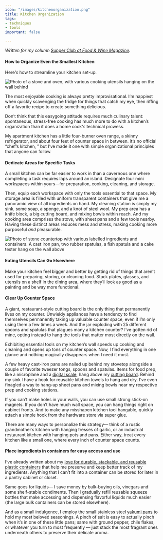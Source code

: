 ```yaml
---
icon: "/images/kitchenorganization.png"
title: Kitchen Organization
tags:
- techniques
- tools
important: false

---
```

_Written for my column_ [Supper Club _at Food & Wine Magazine_](https://www.foodandwine.com/lifestyle/kitchen/how-to-organize-small-kitchen-storage-tips)_._

#### How to Organize Even the Smallest Kitchen

Here's how to streamline your kitchen set-up.

![Photo of a stove and oven, with various cooking utensils hanging on the wall behind](https://imagesvc.meredithcorp.io/v3/mm/image?url=https%3A%2F%2Fstatic.onecms.io%2Fwp-content%2Fuploads%2Fsites%2F9%2F2020%2F06%2F22%2Fhow-to-organize-even-the-smallest-kitchen-XL-BLOG0620.jpg)

The most enjoyable cooking is always pretty improvisational. I’m happiest when quickly scavenging the fridge for things that catch my eye, then riffing off a favorite recipe to create something delicious.

Don’t think that this easygoing attitude requires much culinary talent: spontaneous, stress-free cooking has much more to do with a kitchen’s organization than it does a home cook's technical prowess.

My apartment kitchen has a little four-burner oven range, a skinny refrigerator, and about four feet of counter space in between. It’s no official “chef’s kitchen, ” but I’ve made it one with simple organizational principles that anyone can follow.

#### Dedicate Areas for Specific Tasks

A small kitchen can be far easier to work in than a cavernous one where completing a task requires laps around an island. Designate four mini workspaces within yours—for preparation, cooking, cleaning, and storage.

Then, equip each workspace with only the tools essential to that space. My storage area is filled with uniform transparent containers that give me a panoramic view of all ingredients on hand. My cleaning station is simply my sink, some soap, a sponge, and a knot of steel wool. My prep area has a knife block, a big cutting board, and mixing bowls within reach. And my cooking area comprises the stove, with sheet pans and a few tools nearby. Having these distinct areas reduces mess and stress, making cooking more purposeful _and_ pleasurable.

![Photo of stone countertop with various labelled ingredients and containers. A cast iron pan, two rubber spatulas, a fish spatula and a cake tester hang on the wall above](https://imagesvc.meredithcorp.io/v3/mm/image?url=https%3A%2F%2Fstatic.onecms.io%2Fwp-content%2Fuploads%2Fsites%2F9%2F2020%2F06%2F22%2Fhow-to-organize-even-the-smallest-kitchen-VT-BLOG0620.jpg)

#### Eating Utensils Can Go Elsewhere

Make your kitchen feel bigger and better by getting rid of things that aren’t used for preparing, storing, or cleaning food. Stack plates, glasses, and utensils on a shelf in the dining area, where they’ll look as good as a painting and be way more functional.

#### Clear Up Counter Space

A giant, restaurant-style cutting board is the only thing that permanently lives on my counter. Unwieldy appliances have a tendency to find themselves permanently taking up valuable counter space, even if I’m only using them a few times a week. And the jar exploding with 25 different spoons and spatulas that plagues many a kitchen counter? I’ve gotten rid of mine, opting instead to hang the tools that matter most directly on the wall.

Exhibiting essential tools on my kitchen’s wall speeds up cooking and cleaning and opens up tons of counter space. Now, I find everything in one glance and nothing magically disappears when I need it most.

A few heavy cast-iron pans are nailed up behind my stovetop alongside a couple of favorite tweezer tongs, spoons and spatulas. Items for food prep, like a microplane and a [digital scale](https://amzn.to/32bCO83), hang above my [cutting board](https://amzn.to/329KmrX). Behind my sink I have a hook for reusable kitchen towels to hang and dry. I’ve even finagled a way to hang-up sheet pans and mixing bowls near my respective prep and cooking stations.

If you can’t make holes in your walls, you can use small strong stick-on magnets. If you don’t have much wall space, you can hang things right on cabinet fronts. And to make any misshapen kitchen tool hangable, quickly attach a simple hook from the hardware store via super glue.

There are many ways to personalize this strategy— think of a rustic grandmother’s kitchen with hanging tresses of garlic, or an industrial restaurant kitchen with hanging pots and pans. Either way, treat every kitchen like a small one, where every inch of counter space counts.

#### Place ingredients in containers for easy access and use

I’ve already written about my [love for durable, stackable, and reusable plastic containers](https://jonahreider.com/?page=diy&post=2019-08-13-these-containers-will-improve-any-kitchen) that help me preserve and keep better track of my ingredients. Anything that I can’t fit into a container can be stored for later in a pantry cabinet or closet.

Same goes for liquids— I save money by bulk-buying oils, vinegars and some shelf-stable condiments. Then I gradually refill reusable squeeze bottles that make accessing and dispensing flavorful liquids much easier (the large bulk containers can be stored elsewhere).

And as a small indulgence, I employ the small stainless steel [yakumi pans](https://mtckitchen.com/stainless-steel-half-yakumi-mise-en-place-pan/ "(opens new window)") to hold my most beloved seasonings. A pinch of salt is easy to actually pinch when it’s in one of these little pans; same with ground pepper, chile flakes, or whatever you turn to most frequently — just stack the most fragrant ones underneath others to preserve their delicate aroma.

